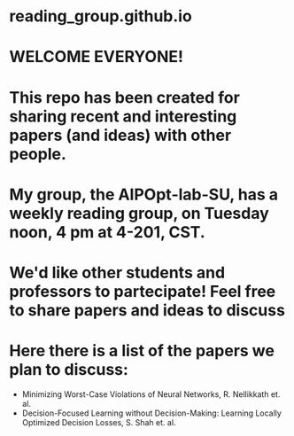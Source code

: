 # reading_group.github.io

# WELCOME EVERYONE!

# This repo has been created for sharing recent and interesting papers (and ideas) with other people.
# My group, the AIPOpt-lab-SU, has a weekly reading group, on Tuesday noon, 4 pm at 4-201, CST.
# We'd like other students and professors to partecipate! Feel free to share papers and ideas to discuss
# Here there is a list of the papers we plan to discuss:
- Minimizing Worst-Case Violations of Neural Networks, R. Nellikkath et. al.
- Decision-Focused Learning without Decision-Making: Learning Locally Optimized Decision Losses, S. Shah et. al.
